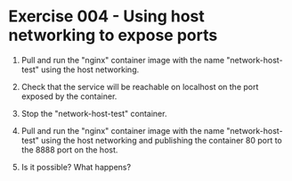 # Exercise 004 - Using host networking to expose ports

1. Pull and run the "nginx" container image with the name "network-host-test" using the host networking.

2. Check that the service will be reachable on localhost on the port exposed by the container.

3. Stop the "network-host-test" container.

4. Pull and run the "nginx" container image with the name "network-host-test" using the host networking and publishing the container 80 port to the 8888 port on the host.

5. Is it possible? What happens?
